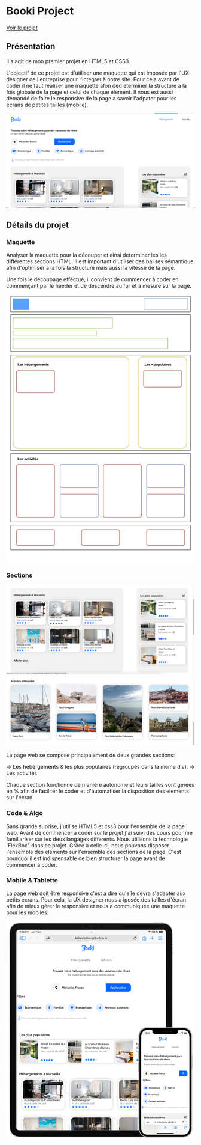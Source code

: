 # Booki Project

[Voir le projet](https://lalloretpilou.github.io/Booki_Project.github.io/)

## Présentation

Il s'agit de mon premier projet en HTML5 et CSS3.

L'objectif de ce projet est d'utiliser une maquette qui est imposée par l'UX designer de l'entreprise pour l'intégrer à notre site. Pour cela avant de coder il ne faut réaliser une maquette afon ded eterminer la structure a la fois globale de la page et celui de chaque élément.
Il nous est aussi demandé de faire le responsive de la page à savoir l'adpater pour les écrans de petites tailles (mobile).

![ScreenShot](assets/cover.png)
## Détails du projet
### Maquette

Analyser la maquette pour la découper et ainsi determiner les les différentes sections HTML. Il est important d'utiliser des balises sémantique afin d'optimiser à la fois la structure mais aussi la vitesse de la page.

Une fois le découpage efféctué, il convient de commencer à coder en commençant par le haeder et de descendre au fur et à mesure sur la page.

![ScreenShot](assets/P2model.jpg)
### Sections

![ScreenShot](assets/section1.png)
![ScreenShot](assets/section2.png)

La page web se compose principalement de deux grandes sections:

-> Les hébérgements & les plus populaires (regroupés dans la même div).
-> Les activités

Chaque section fonctionne de manière autonome et leurs tailles sont gerées en % afin de faciliter le coder et d'automatiser la disposition des elements sur l'écran.

### Code & Algo

Sans grande suprise, j'utilise HTML5 et css3 pour l'ensemble de la page web.
Avant de commencer à coder sur le projet j'ai suivi des cours pour me familiariser sur les deux langages differents.
Nous utilisons la technologie 'FlexBox" dans ce projet. Grâce à celle-ci, nous pouvons disposer l'ensemble des éléments sur l'ensemble des sections de la page. C'est pourquoi il est indispensable de bien structurer la page avant de commencer à coder.

### Mobile & Tablette

La page web doit être responsive c'est a dire qu'elle devra s'adapter aux petits écrans. Pour cela, la UX designer nous a iposée des tailles d'écran afin de mieux gérer le responsive et nous a communiquée une maquette pour les mobiles.

![ScreenShot](assets/booki_ios.png)
